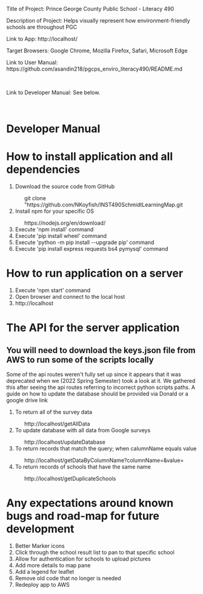 <p>Title of Project: Prince George County Public School - Literacy 490</p>
<p>Description of Project: Helps visually represent how environment-friendly schools are throughout PGC</p>
<p>Link to App: http://localhost/</p>
<p>Target Browsers: Google Chrome, Mozilla Firefox, Safari, Microsoft Edge</p>
<p>Link to User Manual: https://github.com/asandin218/pgcps_enviro_literacy490/README.md</p><br/>
<p>Link to Developer Manual: See below. </p><br/>

# Developer Manual
<h1>How to install application and all dependencies</h1>
  <ol>
    <li>Download the source code from GitHub</li>
      <ul>git clone "https://github.com/NKoyfish/INST490SchmidtLearningMap.git</ul>
    <li>Install npm for your specific OS</li>
      <ul> https://nodejs.org/en/download/ </ul>
    <li>Execute 'npm install' command</li>
    <li>Execute 'pip install wheel' command</li>
    <li>Execute 'python -m pip install --upgrade pip' command</li>
    <li>Execute 'pip install express requests bs4 pymysql' command</li>
  </ol>
<h1>How to run application on a server </h1>
  <ol>
    <li>Execute 'npm start' command</li>
    <li>Open browser and connect to the local host</li>
    <li>http://localhost</li>
  </ol>
<h1>The API for the server application </h1>
  <h2>You will need to download the keys.json file from AWS to run some of the scripts locally</h2>
  <p>Some of the api routes weren't fully set up since it appears that it was deprecated when we (2022 Spring Semester) took a look at it. We gathered this after seeing the api routes referring to incorrect python scripts paths. A guide on how to update the database should be provided via Donald or a google drive link</p>
  <ol>
    <li>To return all of the survey data</li>
      <ul> http://localhost/getAllData</ul>
    <li>To update database with all data from Google surveys</li>
      <ul> http://localhost/updateDatabase </ul>
    <li>To return records that match the query; when calumnName equals value</li>
      <ul> http://localhost/getDataByColumnName?columnName=<column name>&value=<value to query></ul>
    <li>To return records of schools that have the same name</li>
      <ul> http://localhost/getDuplicateSchools</ul>
  </ol>
<h1>Any expectations around known bugs and road-map for future development </h1>
  <ol>
    <li>Better Marker icons</li>
    <li>Click through the school result list to pan to that specific school</li>
    <li>Allow for authentication for schools to upload pictures</li>
    <li>Add more details to map pane</li>
    <li>Add a legend for leaflet</li>
    <li>Remove old code that no longer is needed</li>
    <li>Redeploy app to AWS</li>
  </ol>
